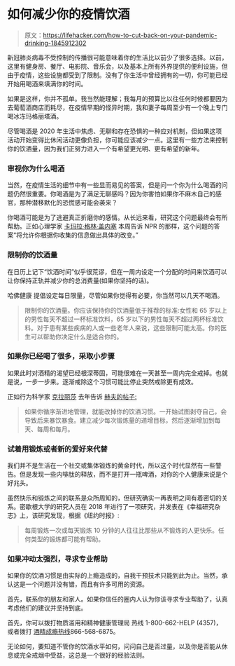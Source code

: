 # 如何减少你的疫情饮酒

> 原文：<https://lifehacker.com/how-to-cut-back-on-your-pandemic-drinking-1845912302>

新冠肺炎病毒不受控制的传播很可能意味着你的生活比以前少了很多选择。以前，这里有健身房、餐厅、电影院、音乐会，以及基本上所有外界提供的便利设施，但由于疫情，这些设施都受到了限制。没有了你生活中曾经拥有的一切，你可能已经开始用喝酒来填满你的时间。



如果是这样，你并不孤单。我当然能理解；我每月的预算比以往任何时候都要因为去葡萄酒商店而耗尽，在疫情早期的怪异时期，我和妻子每周至少有一个晚上专门喝冰冻玛格丽塔酒。

尽管喝酒是 2020 年生活中焦虑、无聊和存在恐惧的一种应对机制，但如果这项活动开始变得比休闲活动更像负担，你可能应该减少一点。这里有一些方法来控制你的饮酒量，因为我们正努力进入一个有希望更光明、更有希望的新年。

### 审视你为什么喝酒

当然，在疫情生活的细节中有一些显而易见的答案，但是问一个你为什么喝酒的问题仍然很重要。你喝酒是为了满足无聊感吗？因为你害怕如果你不麻木自己的感官，那种潜移默化的恐慌感可能会袭来？

你喝酒可能是为了逃避真正折磨你的感情。从长远来看，研究这个问题最终会有所帮助。正如心理学家 [卡玛拉·格林·盖内塞](https://wholeview.co/about-us/our-staff/kamala-greene/) 本周告诉 NPR 的那样，这个问题的答案“将允许你根据你收集的信息做出具体的改变。”

### 限制你的饮酒量

在日历上记下“饮酒时间”似乎很荒谬，但在一周内设定一个分配的时间来饮酒可以让你保持正轨并减少你的总消费量(如果你坚持的话)。

哈佛健康 提倡设定每日限量，尽管如果你觉得有必要，你当然可以几天不喝酒。

> 限制你的饮酒量。你应该保持你的饮酒量低于推荐的标准:女性和 65 岁以上的男性每天不超过一杯标准饮料，65 岁以下的男性每天不超过两杯标准饮料。对于患有某些疾病的人或一些老年人来说，这些限制可能太高。你的医生可以帮助你决定什么是适合你的。

### 如果你已经喝了很多，采取小步骤

如果此时对酒精的渴望已经根深蒂固，可能很难在一天甚至一周内完全戒掉。也就是说，一步一步来。逐渐戒除这个习惯可能比停止突然戒除更有成效。

正如行为科学家 [克拉丽莎](http://clarissasilva.com/services/) 去年告诉 [赫夫的帖子:](https://www.huffpost.com/entry/how-to-cut-back-drinking-alcohol_n_5c264865e4b08aaf7a90073d)

> 如果你循序渐进地管理，就能改掉你的饮酒习惯。一开始试图剥夺自己，会导致后来暴饮暴食。建立减少每次锻炼量的递增目标，然后逐渐增加到每天、每周和每月。

### 试着用锻炼或者新的爱好来代替

我们并不是生活在一个社交或集体锻炼的黄金时代，所以这个时代显然有一些警告。但是发现一些内啡肽的释放，而不是打开一瓶啤酒，对你的个人健康来说是个好兆头。

虽然快乐和锻炼之间的联系是众所周知的，但研究确实一再表明之间有着密切的关系。密歇根大学的研究人员在 2018 年进行了一项研究，并发表在《幸福研究杂志》上，该研究发现，根据《纽约时报》:

> 每周锻炼一次或每天锻炼 10 分钟的人往往比那些从不锻炼的人更快乐。任何类型的锻炼都可能有帮助。

### 如果冲动太强烈，寻求专业帮助

如果你的饮酒习惯是由实际的上瘾造成的，自我干预技术只能到此为止。当然，承认这是一个问题并没有错，而且有许多可用的资源。

首先，联系你的朋友和家人。如果你信任的圈内人认为你该寻求专业帮助了，认真考虑他们的建议并坚持到底。

首先，你可以拨打物质滥用和精神健康管理局 热线 1-800-662-HELP (4357)，或者拨打 [酒精成瘾热线](https://www.alcohol.org/treatment/hotline/)866-568-6875。

无论如何，要知道不管你的饮酒水平如何，问问自己是否过量，以及你是否能从休息或完全戒烟中受益，这总是一个很好的经验法则。
